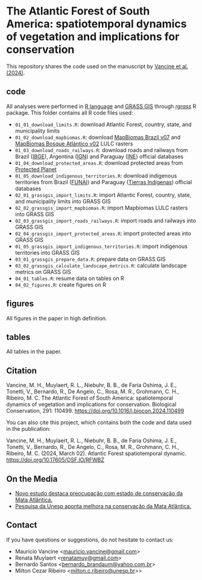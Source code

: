 # The Atlantic Forest of South America: spatiotemporal dynamics of vegetation and implications for conservation

This repository shares the code used on the manuscript by [Vancine et al. (2024)](https://doi.org/mjtz).

## code

All analyses were performed in [R language](https://www.r-project.org/) and [GRASS GIS](https://grass.osgeo.org/) through [*rgrass*](https://rsbivand.github.io/rgrass/) R package. This folder contains all R code files used: 

- `01_01_download_limits.R`: download Atlantic Forest, country, state, and municipality limits
- `01_02_download_mapbiomas.R`: download [MapBiomas Brazil v07](https://brasil.mapbiomas.org/) and [MapBiomas Bosque Atlántico v02](https://bosqueatlantico.mapbiomas.org/) LULC rasters
- `01_03_download_roads_railways.R`: download roads and railways from Brazil ([IBGE](https://www.ibge.gov.br/)), Argentina ([IGN](https://www.ign.gob.ar)) and Paraguay ([INE](https://www.ine.gov.py)) official databases
- `01_04_download_protected_areas.R`: download protected areas from [Protected Planet](https://www.protectedplanet.net/en)
- `01_05_download_indigenous_territories.R`: download indigenous territories from Brazil ([FUNAI](https://www.gov.br/funai/pt-br)) and Paraguay ([Tierras Indígenas](https://www.tierrasindigenas.org)) official databases
- `02_01_grassgis_import_limits.R`: import Atlantic Forest, country, state, and municipality limits into GRASS GIS            
- `02_02_grassgis_import_mapbiomas.R`: import Mapbiomas LULC rasters into GRASS GIS
- `02_03_grassgis_import_roads_railways.R`: import roads and railways into GRASS GIS
- `02_04_grassgis_import_protected_areas.R`: import protected areas into GRASS GIS
- `01_05_grassgis_import_indigenous_territories.R`: import indigenous territories into GRASS GIS
- `03_01_grassgis_prepare_data.R`: prepare data on GRASS GIS
- `03_02_grassgis_calculate_landscape_metrics.R`: calculate landscape metrics on GRASS GIS
- `04_01_tables.R`: resume data on tables on R
- `04_02_figures.R`: create figures on R

## figures

All figures in the paper in high definition.

## tables

All tables in the paper.

## Citation

Vancine, M. H., Muylaert, R. L., Niebuhr, B. B., de Faria Oshima, J. E., Tonetti, V., Bernardo, R., De Angelo, C., Rosa, M. R., Grohmann, C. H., Ribeiro, M. C. The Atlantic Forest of South America: spatiotemporal dynamics of vegetation and implications for conservation. Biological Conservation, 291: 110499. https://doi.org/10.1016/j.biocon.2024.110499

You can also cite this project, which contains both the code and data used in the publication:  

Vancine, M. H., Muylaert, R. L., Niebuhr, B. B., de Faria Oshima, J. E., Tonetti, V., Bernardo, R., De Angelo, C., Rosa, M. R., Grohmann, C. H., Ribeiro, M. C. (2024, March 02). Atlantic Forest spatiotemporal dynamic. https://doi.org/10.17605/OSF.IO/RFWBZ

## On the Media

+ [Novo estudo destaca preocupação com estado de conservação da Mata Atlântica.](https://jornal.unesp.br/2024/03/15/novo-estudo-destaca-preocupacao-com-estado-de-conservacao-da-mata-atlantica/)
+ [Pesquisa da Unesp aponta melhora na conservação da Mata Atlântica.](https://record.r7.com/recordtv-interior-sp/sp-record/pesquisa-da-unesp-aponta-melhora-na-conservacao-da-mata-atlantica-27032024/?utm_source=link_direto&utm_medium=share-bar&utm_campaign=r7-topo)
## Contact

If you have questions or suggestions, do not hesitate to contact us:

+ Maurício Vancine <<mauricio.vancine@gmail.com>>
+ Renata Muylaert <<renatamuy@gmail.com>>
+ Bernardo Santos <<bernardo_brandaum@yahoo.com.br>>
+ Milton Cezar Ribeiro <<milton.c.ribeiro@unesp.br>>>
